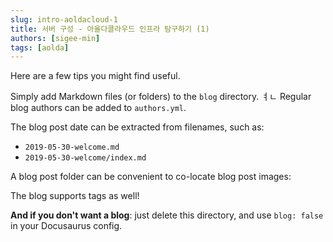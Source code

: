 ```yaml
---
slug: intro-aoldacloud-1
title: 서버 구성 - 아올다클라우드 인프라 탐구하기 (1)
authors: [sigee-min]
tags: [aolda]
---
```



Here are a few tips you might find useful.

<!-- truncate -->

Simply add Markdown files (or folders) to the `blog` directory.
ㅕㄴ 
Regular blog authors can be added to `authors.yml`.

The blog post date can be extracted from filenames, such as:

- `2019-05-30-welcome.md`
- `2019-05-30-welcome/index.md`

A blog post folder can be convenient to co-locate blog post images:


The blog supports tags as well!

**And if you don't want a blog**: just delete this directory, and use `blog: false` in your Docusaurus config.
